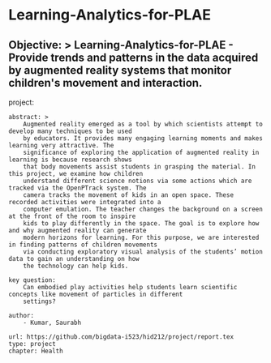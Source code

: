
# Learning-Analytics-for-PLAE
Objective: > 
        Learning-Analytics-for-PLAE - Provide trends and patterns in the data acquired by augmented reality
        systems that monitor children's movement and interaction.
---
project:   
    
    abstract: >
        Augmented reality emerged as a tool by which scientists attempt to develop many techniques to be used
        by educators. It provides many engaging learning moments and makes learning very attractive. The 
        significance of exploring the application of augmented reality in learning is because research shows
        that body movements assist students in grasping the material. In this project, we examine how children
        understand different science notions via some actions which are tracked via the OpenPTrack system. The
        camera tracks the movement of kids in an open space. These recorded activities were integrated into a
        computer emulation. The teacher changes the background on a screen at the front of the room to inspire
        kids to play differently in the space. The goal is to explore how and why augmented reality can generate
        modern horizons for learning. For this purpose, we are interested in finding patterns of children movements
        via conducting exploratory visual analysis of the students’ motion data to gain an understanding on how
        the technology can help kids. 

    key question:
        Can embodied play activities help students learn scientific concepts like movement of particles in different
        settings?    
        
    author:
        - Kumar, Saurabh  

    url: https://github.com/bigdata-i523/hid212/project/report.tex
    type: project
    chapter: Health
